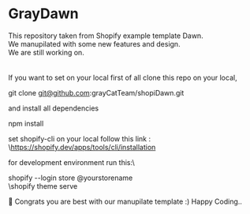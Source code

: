 # GrayDawn

This repository taken from Shopify example template Dawn.\
We manupilated with some new features and design. \
We are still working on. \
\
\
If you want to set on your local first of all clone this repo on your local,

git clone git@github.com:grayCatTeam/shopiDawn.git

and install all dependencies 

npm install

set shopify-cli on your local follow this link :\
\https://shopify.dev/apps/tools/cli/installation

for development environment run this:\

shopify --login store @yourstorename\
\shopify theme serve

🥇 Congrats you are best with our manupilate template :) Happy Coding..

